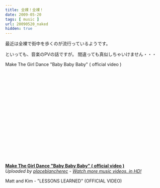 ```yaml
---
title: 全裸！全裸！
date: 2009-05-20
tags: [ music ]
url: 20090520_naked
hidden: true
---
```

最近は全裸で街中を歩くのが流行っているようです。

といっても、音楽のPVの話ですが。
間違っても真似しちゃいけません・・・

<!--more-->
Make The Girl Dance "Baby Baby Baby" ( official video )
<div><object width="480" height="291"><param name="movie" value="http://www.dailymotion.com/swf/x99ein_make-the-girl-dance-baby-baby-baby_music&related=1"></param><param name="allowFullScreen" value="true"></param><param name="allowScriptAccess" value="always"></param><embed src="http://www.dailymotion.com/swf/x99ein_make-the-girl-dance-baby-baby-baby_music&related=1" type="application/x-shockwave-flash" width="480" height="291" allowFullScreen="true" allowScriptAccess="always"></embed></object><br /><b><a href="http://www.dailymotion.com/video/x99ein_make-the-girl-dance-baby-baby-baby_music">Make The Girl Dance "Baby Baby Baby" ( official video )</a></b><br /><i>Uploaded by <a href="http://www.dailymotion.com/placeblancherec">placeblancherec</a> - <a href="http://www.dailymotion.com/channel/music">Watch more music videos, in HD!</a></i></div>

Matt and Kim - "LESSONS LEARNED" (OFFICIAL VIDEO)
<object width="480" height="295"><param name="movie" value="http://www.youtube-nocookie.com/v/bJkymylTNU4&hl=ja&fs=1&rel=0&color1=0x006699&color2=0x54abd6"></param><param name="allowFullScreen" value="true"></param><param name="allowscriptaccess" value="always"></param><embed src="http://www.youtube-nocookie.com/v/bJkymylTNU4&hl=ja&fs=1&rel=0&color1=0x006699&color2=0x54abd6" type="application/x-shockwave-flash" allowscriptaccess="always" allowfullscreen="true" width="480" height="295"></embed></object>
